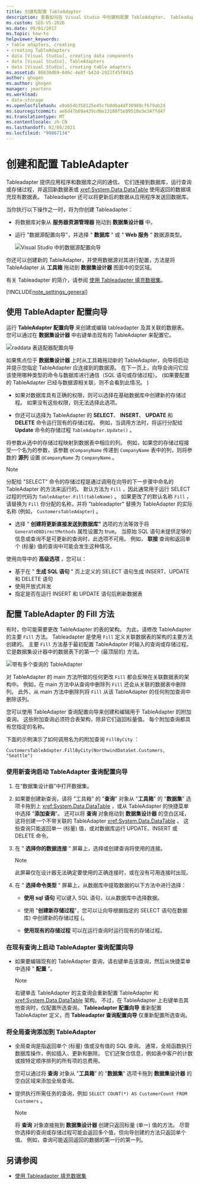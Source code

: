 ```yaml
---
title: 创建和配置 TableAdapter
description: 查看如何在 Visual Studio 中创建和配置 TableAdapter。 Tableadapter 提供应用程序和数据库之间的通信。
ms.custom: SEO-VS-2020
ms.date: 09/01/2017
ms.topic: how-to
helpviewer_keywords:
- table adapters, creating
- creating TableAdapters
- data [Visual Studio], creating data components
- data [Visual Studio], TableAdapters
- data [Visual Studio], creating table adapters
ms.assetid: 08630d69-0d6c-4e8f-b42d-2922f45f8415
author: ghogen
ms.author: ghogen
manager: jmartens
ms.workload:
- data-storage
ms.openlocfilehash: a9ab54b358125e45cfb0d6a4df30989cf679ab2d
ms.sourcegitcommit: ae6d47b09a439cd0e13180f5e89510e3e347fd47
ms.translationtype: MT
ms.contentlocale: zh-CN
ms.lasthandoff: 02/08/2021
ms.locfileid: "99867134"
---
```

# <a name="create-and-configure-tableadapters"></a>创建和配置 TableAdapter

Tableadapter 提供应用程序和数据库之间的通信。 它们连接到数据库，运行查询或存储过程，并返回新数据表或 <xref:System.Data.DataTable> 使用返回的数据填充现有数据表。 Tableadapter 还可以将更新后的数据从应用程序发送回数据库。

当你执行以下操作之一时，将为你创建 Tableadapter：

- 将数据库对象从 **服务器资源管理器** 拖动到 **数据集设计器** 中。

- 运行 "数据源配置向导"，并选择 " **数据库** " 或 " **Web 服务** " 数据源类型。

   ![Visual Studio 中的数据源配置向导](media/data-source-configuration-wizard.png)

你还可以创建新的 TableAdapter，并使用数据源对其进行配置，方法是将 TableAdapter 从 **工具箱** 拖动到 **数据集设计器** 图面中的空区域。

有关 Tableadapter 的简介，请参阅 [使用 Tableadapter 填充数据集](../data-tools/fill-datasets-by-using-tableadapters.md)。

[!INCLUDE[note_settings_general](../data-tools/includes/note_settings_general_md.md)]

## <a name="use-the-tableadapter-configuration-wizard"></a>使用 TableAdapter 配置向导

运行 **TableAdapter 配置向导** 来创建或编辑 tableadapter 及其关联的数据表。 您可以通过在 **数据集设计器** 中右键单击现有的 TableAdapter 来配置它。

![raddata 表适配器配置向导](../data-tools/media/raddata-table-adapter-configuration-wizard.png)

如果焦点位于 **数据集设计器** 上时从工具箱拖动新的 TableAdapter，向导将启动并提示您指定 TableAdapter 应连接到的数据源。 在下一页上，向导会询问它应该使用哪种类型的命令与数据库进行通信（SQL 语句或存储过程）。  (如果要配置的 TableAdapter 已经与数据源相关联，则不会看到此情况。 ) 

- 如果对数据库具有正确的权限，则可以选择在基础数据库中创建新的存储过程。 如果没有这些权限，则无法选择此选项。

- 你还可以选择为 TableAdapter 的 **SELECT**、 **INSERT**、 **UPDATE** 和 **DELETE** 命令运行现有的存储过程。 例如，当调用方法时，将运行分配给 **Update** 命令的存储过程 `TableAdapter.Update()` 。

将参数从选中的存储过程映射到数据表中相应的列。 例如，如果您的存储过程接受一个名为的参数，该参数 `@CompanyName` 传递到 `CompanyName` 表中的列，则将参数的 **源列** 设置 `@CompanyName` 为 `CompanyName` 。

> [!NOTE]
> 分配给 "SELECT" 命令的存储过程是通过调用在向导的下一步骤中命名的 TableAdapter 的方法来运行的。 默认方法为 `Fill` ，因此通常用于运行 SELECT 过程的代码为 `TableAdapter.Fill(tableName)` 。 如果更改了的默认名称 `Fill` ，请替换为 `Fill` 你分配的名称，并将 "tableadapter" 替换为 TableAdapter 的实际名称 (例如， `CustomersTableAdapter`) 。

- 选择 " **创建将更新直接发送到数据库"** 选项的方法等效于将 `GenerateDBDirectMethods` 属性设置为 true。 当原始 SQL 语句未提供足够的信息或查询不是可更新的查询时，此选项不可用。 例如， **联接** 查询和返回单个 (标量) 值的查询中可能会发生这种情况。

使用向导中的 **高级选项** ，您可以：

- 基于在 " **生成 SQL 语句** " 页上定义的 SELECT 语句生成 INSERT、UPDATE 和 DELETE 语句
- 使用开放式并发
- 指定是否在运行 INSERT 和 UPDATE 语句后刷新数据表

## <a name="configure-a-tableadapters-fill-method"></a>配置 TableAdapter 的 Fill 方法

有时，你可能需要更改 TableAdapter 的表的架构。 为此，请修改 TableAdapter 的主要 `Fill` 方法。 Tableadapter 是使用 `Fill` 定义关联数据表的架构的主要方法创建的。 主要 `Fill` 方法基于最初配置 TableAdapter 时输入的查询或存储过程。 它是数据集设计器中的数据表下的第一个 (最顶层的) 方法。

![带有多个查询的 TableAdapter](../data-tools/media/tableadapter.gif)

对 TableAdapter 的 main 方法所做的任何更改 `Fill` 都会反映在关联数据表的架构中。 例如，在 main 方法中从查询中删除列 `Fill` 还会从关联的数据表中删除列。 此外，从 main 方法中删除列将 `Fill` 从该 TableAdapter 的任何附加查询中删除该列。

您可以使用 TableAdapter 查询配置向导来创建和编辑用于 TableAdapter 的附加查询。 这些附加查询必须符合表架构，除非它们返回标量值。  每个附加查询都具有您指定的名称。

下面的示例演示了如何调用名为的附加查询 `FillByCity` ：

`CustomersTableAdapter.FillByCity(NorthwindDataSet.Customers, "Seattle")`

### <a name="to-start-the-tableadapter-query-configuration-wizard-with-a-new-query"></a>使用新查询启动 TableAdapter 查询配置向导

1. 在“数据集设计器”中打开数据集。

2. 如果要创建新查询，请将 "工具箱" 的 "**查询**" 对象从 "**工具箱**" 的 "**数据集**" 选项卡拖到上 <xref:System.Data.DataTable> ，或从 TableAdapter 的快捷菜单中选择 "**添加查询**"。 还可以将 **查询** 对象拖动到 **数据集设计器** 的空白区域，这将创建一个不带关联的 TableAdapter <xref:System.Data.DataTable> 。 这些查询只能返回单一 (标量) 值，或对数据库运行 UPDATE、INSERT 或 DELETE 命令。

3. 在 " **选择你的数据连接** " 屏幕上，选择或创建查询将使用的连接。

    > [!NOTE]
    > 此屏幕仅在设计器无法确定要使用的正确连接时，或在没有可用连接时出现。

4. 在 " **选择命令类型** " 屏幕上，从数据库中提取数据的以下方法中进行选择：

    - **使用 sql 语句** 可以键入 SQL 语句，以从数据库中选择数据。

    - 使用 "**创建新存储过程**"，您可以让向导根据指定的 SELECT 语句在数据库) 中创建新的存储过程 (。

    - **使用现有的存储过程** 可以在运行查询时运行现有的存储过程。

### <a name="to-start-the-tableadapter-query-configuration-wizard-on-an-existing-query"></a>在现有查询上启动 TableAdapter 查询配置向导

- 如果要编辑现有的 TableAdapter 查询，请右键单击该查询，然后从快捷菜单中选择 " **配置** "。

    > [!NOTE]
    > 右键单击 TableAdapter 的主查询会重新配置 TableAdapter 和 <xref:System.Data.DataTable> 架构。 不过，在 TableAdapter 上右键单击其他查询时，仅配置所选查询。 **Tableadapter 配置向导** 重新配置 TableAdapter 定义，而 **Tableadapter 查询配置向导** 仅重新配置所选查询。

### <a name="to-add-a-global-query-to-a-tableadapter"></a>将全局查询添加到 TableAdapter

- 全局查询是指返回单个 (标量) 值或没有值的 SQL 查询。 通常，全局函数执行数据库操作，例如插入、更新和删除。 它们还聚合信息，例如表中客户的计数或按特定顺序排列的所有项的总费用。

     您可以通过将 **查询** 对象从 "**工具箱**" 的 "**数据集**" 选项卡拖到 **数据集设计器** 的空白区域来添加全局查询。

- 提供执行所需任务的查询，例如 `SELECT COUNT(*) AS CustomerCount FROM Customers` 。

    > [!NOTE]
    > 将 **查询** 对象直接拖到 **数据集设计器** 创建只返回标量 (单一) 值的方法。 尽管你选择的查询或存储过程可能会返回多个值，但向导创建的方法只返回单个值。 例如，查询可能返回返回的数据的第一行的第一列。

## <a name="see-also"></a>另请参阅

- [使用 Tableadapter 填充数据集](../data-tools/fill-datasets-by-using-tableadapters.md)
